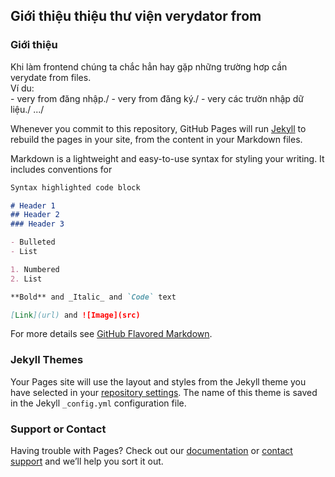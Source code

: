 ## Giới thiệu thiệu thư viện verydator from

### Giới thiệu
<!-- You can use the [editor on GitHub](https://github.com/thanhdat19521/thanhdat19521.github.io/edit/main/index.md) to maintain and preview the content for your website in Markdown files.\ -->
Khi làm frontend chúng ta chắc hẳn hay gặp những trường hơp cần verydate from files.\
Ví du: \
    - very from đăng nhập./
    - very from đăng ký./
    - very các trườn nhập dữ liệu./
    .../

Whenever you commit to this repository, GitHub Pages will run [Jekyll](https://jekyllrb.com/) to rebuild the pages in your site, from the content in your Markdown files.



Markdown is a lightweight and easy-to-use syntax for styling your writing. It includes conventions for

```markdown
Syntax highlighted code block

# Header 1
## Header 2
### Header 3

- Bulleted
- List

1. Numbered
2. List

**Bold** and _Italic_ and `Code` text

[Link](url) and ![Image](src)
```

For more details see [GitHub Flavored Markdown](https://guides.github.com/features/mastering-markdown/).

### Jekyll Themes

Your Pages site will use the layout and styles from the Jekyll theme you have selected in your [repository settings](https://github.com/thanhdat19521/thanhdat19521.github.io/settings). The name of this theme is saved in the Jekyll `_config.yml` configuration file.

### Support or Contact

Having trouble with Pages? Check out our [documentation](https://docs.github.com/categories/github-pages-basics/) or [contact support](https://support.github.com/contact) and we’ll help you sort it out.
